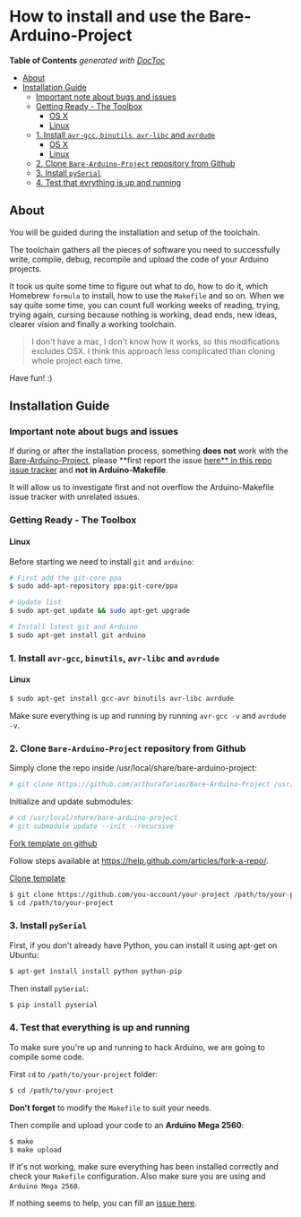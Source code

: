 
# How to install and use the Bare-Arduino-Project

<!-- START doctoc generated TOC please keep comment here to allow auto update -->
<!-- DON'T EDIT THIS SECTION, INSTEAD RE-RUN doctoc TO UPDATE -->
**Table of Contents**  *generated with [DocToc](http://doctoc.herokuapp.com/)*

- [About](#about)
- [Installation Guide](#installation-guide)
  - [Important note about bugs and issues](#important-note-about-bugs-and-issues)
  - [Getting Ready - The Toolbox](#getting-ready---the-toolbox)
    - [OS X](#os-x)
    - [Linux](#linux)
  - [1. Install `avr-gcc`, `binutils`, `avr-libc` and `avrdude`](#1-install-avr-gcc-binutils-avr-libc-and-avrdude)
    - [OS X](#os-x-1)
    - [Linux](#linux-1)
  - [2. Clone `Bare-Arduino-Project` repository from Github](#2-clone-bare-arduino-project-repository-from-github)
  - [3. Install `pySerial`](#3-install-pyserial)
  - [4. Test that evrything is up and running](#4-test-that-evrything-is-up-and-running)

<!-- END doctoc generated TOC please keep comment here to allow auto update -->

## About

You will be guided during the installation and setup of the toolchain.

The toolchain gathers all the pieces of software you need to successfully write, compile, debug, recompile and upload the code of your Arduino projects.

It took us quite some time to figure out what to do, how to do it, which Homebrew `formula` to install, how to use the `Makefile` and so on. When we say quite some time, you can count full working weeks of reading, trying, trying again, cursing because nothing is working, dead ends, new ideas, clearer vision and finally a working toolchain.

> I don't have a mac, I don't know how it works, so this modifications excludes OSX.
> I think this approach less complicated than cloning whole project each time.

Have fun! :)

## Installation Guide

### Important note about bugs and issues

If during or after the installation process, something **does not** work with the [Bare-Arduino-Project](https://github.com/WeAreLeka/bare-arduino-project), please **first report the issue [here** in this repo issue tracker](https://github.com/WeAreLeka/bare-arduino-project/issues) and **not in Arduino-Makefile**.

It will allow us to investigate first and not overflow the Arduino-Makefile issue tracker with unrelated issues.

### Getting Ready - The Toolbox

#### Linux

Before starting we need to install `git` and `arduino`:

```Bash
# First add the git-core ppa
$ sudo add-apt-repository ppa:git-core/ppa

# Update list
$ sudo apt-get update && sudo apt-get upgrade

# Install latest git and Arduino
$ sudo apt-get install git arduino
```

### 1. Install `avr-gcc`, `binutils`, `avr-libc` and `avrdude`

#### Linux

```Bash
$ sudo apt-get install gcc-avr binutils avr-libc avrdude
```

Make sure everything is up and running by running `avr-gcc -v` and `avrdude -v`.

### 2. Clone `Bare-Arduino-Project` repository from Github

Simply clone the repo inside /usr/local/share/bare-arduino-project:

```Bash
# git clone https://github.com/arthurafarias/Bare-Arduino-Project /usr/local/share/bare-arduino-project
```

Initialize and update submodules:

```Bash
# cd /usr/local/share/bare-arduino-project	
# git submodule update --init --recursive
```

[Fork template on github](https://github.com/arthurafarias/Bare-Arduino-Project-Template-Linux)

Follow steps available at https://help.github.com/articles/fork-a-repo/.
 
[Clone template](https://github.com/your-account/your-project)

```Bash
$ git clone https://github.com/you-account/your-project /path/to/your-project
$ cd /path/to/your-project
```

### 3. Install `pySerial`

First, if you don't already have Python, you can install it using apt-get on Ubuntu:

```Bash
$ apt-get install install python python-pip
```

Then install `pySerial`:

```Bash
$ pip install pyserial
```

### 4. Test that everything is up and running

To make sure you're up and running to hack Arduino, we are going to compile some code.

First `cd` to `/path/to/your-project` folder:

```Bash
$ cd /path/to/your-project
```

**Don't forget** to modify the `Makefile` to suit your needs.

Then compile and upload your code to an **Arduino Mega 2560**:

```Bash
$ make
$ make upload
```

If it's not working, make sure everything has been installed correctly and check your `Makefile` configuration. Also make sure you are using and `Arduino Mega 2560`.

If nothing seems to help, you can fill an [issue here](https://github.com/arthurafarias/Bare-Arduino-Project/issues).
